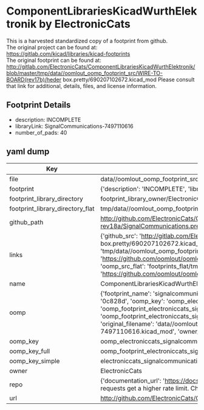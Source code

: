 # ComponentLibrariesKicadWurthElektronik by ElectronicCats  
This is a harvested standardized copy of a footprint from github.  
The original project can be found at:  
https://gitlab.com/kicad/libraries/kicad-footprints  
The original footprint can be found at:
http://gitlab.com/ElectronicCats/ComponentLibrariesKicadWurthElektronik/blob/master/tmp/data//oomlout_oomp_footprint_src/WIRE-TO-BOARD(rev17b)/heder box.pretty/690207102672.kicad_mod
Please consult that link for additional, details, files, and license information.  
## Footprint Details
* description: INCOMPLETE  
* libraryLink: SignalCommunications-7497110616  
* number_of_pads: 40  
## yaml dump  
| Key | Value |  
| --- | --- |  
| file | data//oomlout_oomp_footprint_src/ComponentLibrariesKicadWurthElektronik/SIGNAL-COMMUNICATIONS-rev18a/SignalCommunications.pretty/SignalCommunications-7497110616.kicad_mod |  
| footprint | {'description': 'INCOMPLETE', 'libraryLink': 'SignalCommunications-7497110616', 'number_of_pads': 40} |  
| footprint_library_directory | footprint_library_owner/ElectronicCats_ComponentLibrariesKicadWurthElektronik |  
| footprint_library_directory_flat | tmp/data//oomlout_oomp_footprint_src/footprints_flat/electroniccats_signalcommunications_signalcommunications_7497110616/working |  
| github_path | http://github.com/ElectronicCats/ComponentLibrariesKicadWurthElektronik/blob/master/tmp/data//oomlout_oomp_footprint_src/SIGNAL-COMMUNICATIONS-rev18a/SignalCommunications.pretty/SignalCommunications-7497110616.kicad_mod |  
| links | {'github_src': 'http://gitlab.com/ElectronicCats/ComponentLibrariesKicadWurthElektronik/blob/master/tmp/data//oomlout_oomp_footprint_src/WIRE-TO-BOARD(rev17b)/heder box.pretty/690207102672.kicad_mod', 'github_src_repo': 'https://gitlab.com/kicad/libraries/kicad-footprints', 'oomp_bot': 'tmp/data//oomlout_oomp_footprint_src/footprints/electroniccats_signalcommunications_signalcommunications_7497110616/working', 'oomp_bot_github': 'https://github.com/oomlout/oomlout_oomp_footprint_bot/tree/main/tmp/data//oomlout_oomp_footprint_src/footprints/electroniccats_signalcommunications_signalcommunications_7497110616/working', 'oomp_src_flat': 'footprints_flat/tmp/data//oomlout_oomp_footprint_src/footprints_flat/electroniccats_signalcommunications_signalcommunications_7497110616/working', 'oomp_src_flat_github': 'https://github.com/oomlout/oomlout_oomp_footprint_src/tree/main/tmp/data//oomlout_oomp_footprint_src/footprints_flat/electroniccats_signalcommunications_signalcommunications_7497110616/working'} |  
| name | ComponentLibrariesKicadWurthElektronik |  
| oomp | {'footprint_name': 'signalcommunications_7497110616', 'library_name': 'signalcommunications', 'md5': '0c828daac15b24b929b160740fe7e310', 'md5_10': '0c828daac1', 'md5_5': '0c828', 'md5_6': '0c828d', 'oomp_key': 'oomp_electroniccats_signalcommunications_signalcommunications_7497110616', 'oomp_key_extra': 'oomp_footprint_electroniccats_signalcommunications_signalcommunications_7497110616', 'oomp_key_full': 'oomp_footprint_electroniccats_signalcommunications_signalcommunications_7497110616_0c828d', 'oomp_key_simple': 'electroniccats_signalcommunications_signalcommunications_7497110616', 'original_filename': 'data//oomlout_oomp_footprint_src/ComponentLibrariesKicadWurthElektronik/SIGNAL-COMMUNICATIONS-rev18a/SignalCommunications.pretty/SignalCommunications-7497110616.kicad_mod', 'owner_name': 'electroniccats'} |  
| oomp_key | oomp_electroniccats_signalcommunications_signalcommunications_7497110616 |  
| oomp_key_full | oomp_footprint_electroniccats_signalcommunications_signalcommunications_7497110616 |  
| oomp_key_simple | electroniccats_signalcommunications_signalcommunications_7497110616 |  
| owner | ElectronicCats |  
| repo | {'documentation_url': 'https://docs.github.com/rest/overview/resources-in-the-rest-api#rate-limiting', 'message': "API rate limit exceeded for 84.66.142.224. (But here's the good news: Authenticated requests get a higher rate limit. Check out the documentation for more details.)"} |  
| url | http://github.com/ElectronicCats/ComponentLibrariesKicadWurthElektronik |  

